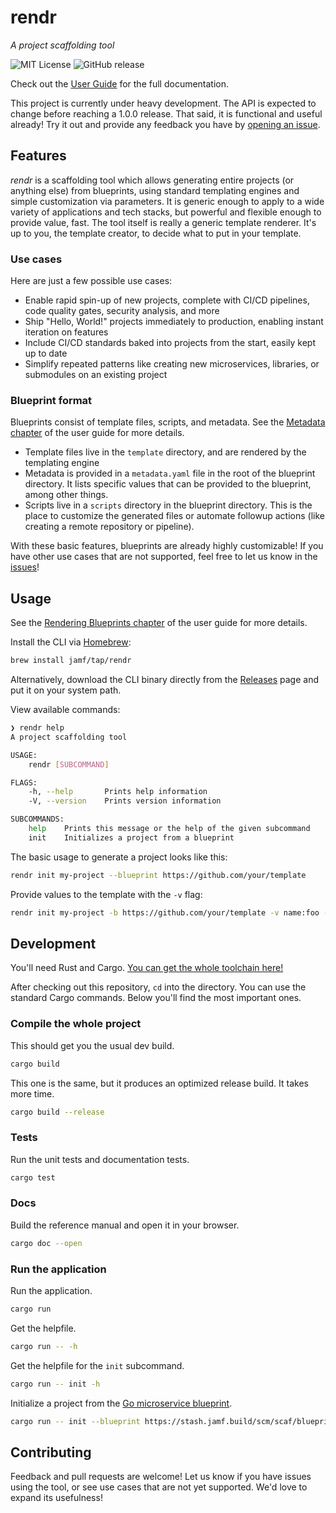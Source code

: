 # rendr

_A project scaffolding tool_

![MIT License](https://img.shields.io/github/license/jamf/rendr)
![GitHub release](https://img.shields.io/github/v/release/jamf/rendr)

Check out the [User Guide](https://jamf.github.io/rendr/) for the full documentation.

This project is currently under heavy development. The API is expected to change before reaching a 1.0.0 release. That said, it is functional and useful already! Try it out and provide any feedback you have by [opening an issue](https://github.com/jamf/rendr/issues).

## Features

_rendr_ is a scaffolding tool which allows generating entire projects (or anything else) from blueprints, using standard templating engines and simple customization via parameters. It is generic enough to apply to a wide variety of applications and tech stacks, but powerful and flexible enough to provide value, fast. The tool itself is really a generic template renderer. It's up to you, the template creator, to decide what to put in your template.

### Use cases

Here are just a few possible use cases:

* Enable rapid spin-up of new projects, complete with CI/CD pipelines, code quality gates, security analysis, and more
* Ship "Hello, World!" projects immediately to production, enabling instant iteration on features
* Include CI/CD standards baked into projects from the start, easily kept up to date
* Simplify repeated patterns like creating new microservices, libraries, or submodules on an existing project

### Blueprint format

Blueprints consist of template files, scripts, and metadata. See the [Metadata chapter](https://jamf.github.io/rendr/metadata.html) of the user guide for more details.

* Template files live in the `template` directory, and are rendered by the templating engine
* Metadata is provided in a `metadata.yaml` file in the root of the blueprint directory. It lists specific values that can be provided to the blueprint, among other things.
* Scripts live in a `scripts` directory in the blueprint directory. This is the place to customize the generated files or automate followup actions (like creating a remote repository or pipeline).

With these basic features, blueprints are already highly customizable! If you have other use cases that are not supported, feel free to let us know in the [issues](https://github.com/jamf/rendr/issues)!

## Usage

See the [Rendering Blueprints chapter](https://jamf.github.io/rendr/usage.html) of the user guide for more details.

Install the CLI via [Homebrew](https://brew.sh):
```sh
brew install jamf/tap/rendr
```
Alternatively, download the CLI binary directly from the [Releases](https://github.com/jamf/rendr/releases) page and put it on your system path.

View available commands:
```sh
❯ rendr help
A project scaffolding tool

USAGE:
    rendr [SUBCOMMAND]

FLAGS:
    -h, --help       Prints help information
    -V, --version    Prints version information

SUBCOMMANDS:
    help    Prints this message or the help of the given subcommand
    init    Initializes a project from a blueprint
```

The basic usage to generate a project looks like this:
```sh
rendr init my-project --blueprint https://github.com/your/template
```

Provide values to the template with the `-v` flag:
```sh
rendr init my-project -b https://github.com/your/template -v name:foo -v version:1.0.0
```

## Development

You'll need Rust and Cargo. [You can get the whole toolchain here!](https://rustup.rs/)

After checking out this repository, `cd` into the directory. You can use the standard Cargo commands. Below you'll find the most important ones.

### Compile the whole project

This should get you the usual dev build.
```sh
cargo build
```

This one is the same, but it produces an optimized release build. It takes more time.
```sh
cargo build --release
```

### Tests

Run the unit tests and documentation tests.
```sh
cargo test
```

### Docs

Build the reference manual and open it in your browser.
```sh
cargo doc --open
```

### Run the application

Run the application.
```sh
cargo run
```

Get the helpfile.
```sh
cargo run -- -h
```

Get the helpfile for the `init` subcommand.
```sh
cargo run -- init -h
```

Initialize a project from the [Go microservice blueprint](https://stash.jamf.build/projects/SCAF/repos/blueprint-go-microservice/browse).
```sh
cargo run -- init --blueprint https://stash.jamf.build/scm/scaf/blueprint-go-microservice.git my-project -v name:foo
```

## Contributing

Feedback and pull requests are welcome! Let us know if you have issues using the tool, or see use cases that are not yet supported. We'd love to expand its usefulness!

